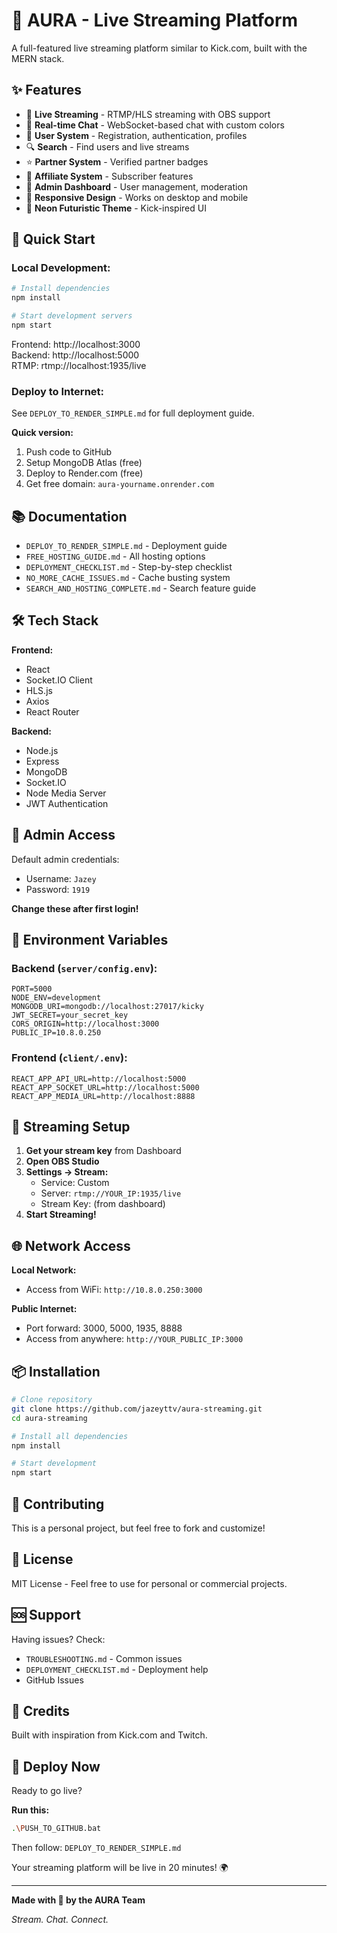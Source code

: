 # 🎥 AURA - Live Streaming Platform

A full-featured live streaming platform similar to Kick.com, built with the MERN stack.

## ✨ Features

- 🎥 **Live Streaming** - RTMP/HLS streaming with OBS support
- 💬 **Real-time Chat** - WebSocket-based chat with custom colors
- 👥 **User System** - Registration, authentication, profiles
- 🔍 **Search** - Find users and live streams
- ⭐ **Partner System** - Verified partner badges
- 💎 **Affiliate System** - Subscriber features
- 👑 **Admin Dashboard** - User management, moderation
- 📱 **Responsive Design** - Works on desktop and mobile
- 🎨 **Neon Futuristic Theme** - Kick-inspired UI

## 🚀 Quick Start

### **Local Development:**

```bash
# Install dependencies
npm install

# Start development servers
npm start
```

Frontend: http://localhost:3000  
Backend: http://localhost:5000  
RTMP: rtmp://localhost:1935/live

### **Deploy to Internet:**

See `DEPLOY_TO_RENDER_SIMPLE.md` for full deployment guide.

**Quick version:**
1. Push code to GitHub
2. Setup MongoDB Atlas (free)
3. Deploy to Render.com (free)
4. Get free domain: `aura-yourname.onrender.com`

## 📚 Documentation

- `DEPLOY_TO_RENDER_SIMPLE.md` - Deployment guide
- `FREE_HOSTING_GUIDE.md` - All hosting options
- `DEPLOYMENT_CHECKLIST.md` - Step-by-step checklist
- `NO_MORE_CACHE_ISSUES.md` - Cache busting system
- `SEARCH_AND_HOSTING_COMPLETE.md` - Search feature guide

## 🛠️ Tech Stack

**Frontend:**
- React
- Socket.IO Client
- HLS.js
- Axios
- React Router

**Backend:**
- Node.js
- Express
- MongoDB
- Socket.IO
- Node Media Server
- JWT Authentication

## 🎯 Admin Access

Default admin credentials:
- Username: `Jazey`
- Password: `1919`

**Change these after first login!**

## 📝 Environment Variables

### **Backend (`server/config.env`):**

```env
PORT=5000
NODE_ENV=development
MONGODB_URI=mongodb://localhost:27017/kicky
JWT_SECRET=your_secret_key
CORS_ORIGIN=http://localhost:3000
PUBLIC_IP=10.8.0.250
```

### **Frontend (`client/.env`):**

```env
REACT_APP_API_URL=http://localhost:5000
REACT_APP_SOCKET_URL=http://localhost:5000
REACT_APP_MEDIA_URL=http://localhost:8888
```

## 🎥 Streaming Setup

1. **Get your stream key** from Dashboard
2. **Open OBS Studio**
3. **Settings → Stream:**
   - Service: Custom
   - Server: `rtmp://YOUR_IP:1935/live`
   - Stream Key: (from dashboard)
4. **Start Streaming!**

## 🌐 Network Access

**Local Network:**
- Access from WiFi: `http://10.8.0.250:3000`

**Public Internet:**
- Port forward: 3000, 5000, 1935, 8888
- Access from anywhere: `http://YOUR_PUBLIC_IP:3000`

## 📦 Installation

```bash
# Clone repository
git clone https://github.com/jazeyttv/aura-streaming.git
cd aura-streaming

# Install all dependencies
npm install

# Start development
npm start
```

## 🤝 Contributing

This is a personal project, but feel free to fork and customize!

## 📄 License

MIT License - Feel free to use for personal or commercial projects.

## 🆘 Support

Having issues? Check:
- `TROUBLESHOOTING.md` - Common issues
- `DEPLOYMENT_CHECKLIST.md` - Deployment help
- GitHub Issues

## 🎉 Credits

Built with inspiration from Kick.com and Twitch.

## 🚀 Deploy Now

Ready to go live?

**Run this:**
```bash
.\PUSH_TO_GITHUB.bat
```

Then follow: `DEPLOY_TO_RENDER_SIMPLE.md`

Your streaming platform will be live in 20 minutes! 🌍

---

**Made with 💜 by the AURA Team**

*Stream. Chat. Connect.*
